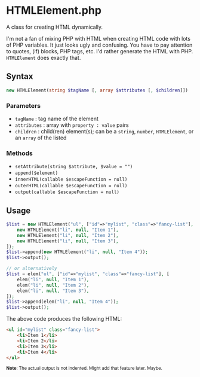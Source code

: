 # HTMLElement.php

A class for creating HTML dynamically.

I'm not a fan of mixing PHP with HTML when creating HTML code with lots of PHP variables. It just looks ugly and confusing. You have to pay attention to quotes, (if) blocks, PHP tags, etc. I'd rather generate the HTML with PHP. `HTMLElement` does exactly that.


## Syntax

```php
new HTMLElement(string $tagName [, array $attributes [, $children]])
```


### Parameters

* `tagName` : tag name of the element
* `attributes` : array with `property : value` pairs
* `children` : child(ren) element(s); can be a `string`, `number`, `HTMLElement`, or an `array` of the listed


### Methods

* `setAttribute(string $attribute, $value = "")`
* `append($element)`
* `innerHTML(callable $escapeFunction = null)`
* `outerHTML(callable $escapeFunction = null)`
* `output(callable $escapeFunction = null)`

## Usage

```php
$list = new HTMLElement("ul", ["id"=>"mylist", "class"=>"fancy-list"], [
    new HTMLElement("li", null, "Item 1"),
    new HTMLElement("li", null, "Item 2"),
    new HTMLElement("li", null, "Item 3"),
]);
$list->append(new HTMLElement("li", null, "Item 4"));
$list->output();

// or alternatively
$list = elem("ul", ["id"=>"mylist", "class"=>"fancy-list"], [
    elem("li", null, "Item 1"),
    elem("li", null, "Item 2"),
    elem("li", null, "Item 3"),
]);
$list->append(elem("li", null, "Item 4"));
$list->output();
```

The above code produces the following HTML:

```html
<ul id="mylist" class="fancy-list">
    <li>Item 1</li>
    <li>Item 2</li>
    <li>Item 3</li>
    <li>Item 4</li>
</ul>
```

<small>**Note**: The actual output is not indented. Might add that feature later. Maybe.</small>
